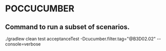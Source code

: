 # POCCUCUMBER

## Command to run a subset of scenarios.

./gradlew clean test acceptanceTest -Dcucumber.filter.tag="@B3D02.02" --console=verbose
